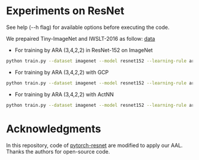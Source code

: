 # Experiments on ResNet

See help (--h flag) for available options before executing the code.

We prepaired Tiny-ImageNet and IWSLT-2016 as follow: [data](https://drive.google.com/drive/folders/1gogdZW1AUolzVuYBm86r0cIiKo8m32aL?usp=sharing)

+ For training by ARA (3,4,2,2) in ResNet-152 on ImageNet
```bash
python train.py --dataset imagenet --model resnet152 --learning-rule ara --ARA-stride 3 4 2 2 --device 0 1 2 --imagenet_data_path PATH
```

+ For training by ARA (3,4,2,2) with GCP
```bash
python train.py --dataset imagenet --model resnet152 --learning-rule ara --ARA-stride 3 4 2 2 --device 0 1 2 --imagenet_data_path PATH --gcp
```

+ For training by ARA (3,4,2,2) with ActNN
```bash
python train.py --dataset imagenet --model resnet152 --learning-rule ara --ARA-stride 3 4 2 2 --device 0 1 2 --imagenet_data_path PATH --actnn
```

# Acknowledgments

 In this repository, code of [pytorch-resnet](https://github.com/kuangliu/pytorch-cifar) are modified to apply our AAL. Thanks the authors for open-source code.
